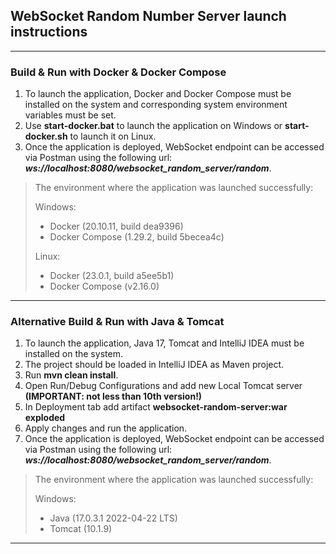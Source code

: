 ## WebSocket Random Number Server launch instructions

---

### Build & Run with Docker & Docker Compose

1. To launch the application, Docker and Docker Compose must be installed on the system and corresponding system environment variables must be set.
2. Use **start-docker.bat** to launch the application on Windows or **start-docker.sh** to launch it on Linux.
3. Once the application is deployed, WebSocket endpoint can be accessed via Postman using the following url: ***ws://localhost:8080/websocket_random_server/random***.

> The environment where the application was launched successfully:
> 
> Windows:
> - Docker (20.10.11, build dea9396)
> - Docker Compose (1.29.2, build 5becea4c)
> 
> Linux:
> - Docker (23.0.1, build a5ee5b1)
> - Docker Compose (v2.16.0)

---

### Alternative Build & Run with Java & Tomcat

1. To launch the application, Java 17, Tomcat and IntelliJ IDEA must be installed on the system.
2. The project should be loaded in IntelliJ IDEA as Maven project.
3. Run **mvn clean install**.
4. Open Run/Debug Configurations and add new Local Tomcat server **(IMPORTANT: not less than 10th version!)**
5. In Deployment tab add artifact **websocket-random-server:war exploded**
6. Apply changes and run the application.
7. Once the application is deployed, WebSocket endpoint can be accessed via Postman using the following url: ***ws://localhost:8080/websocket_random_server/random***.

> The environment where the application was launched successfully:
>
> Windows:
> - Java (17.0.3.1 2022-04-22 LTS)
> - Tomcat (10.1.9)

---
